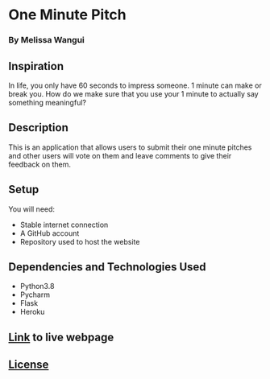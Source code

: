 # One Minute Pitch
### By Melissa Wangui

## Inspiration
In life, you only have 60 seconds to impress someone. 1 minute can make or break you. How do we make sure that you use your 1 minute to actually say something meaningful?

## Description
This is an application that allows users to submit their one minute pitches and other users will vote on them and leave comments to give their feedback on them.

## Setup
You will need:
* Stable internet connection
* A GitHub account
* Repository used to host the website

## Dependencies and Technologies Used
* Python3.8
* Pycharm
* Flask
* Heroku


## [Link]( https://m-newshighlight.herokuapp.com/ ) to live webpage
## [License](https://github.com/melissa-koi/one-minute-pitch/blob/main/LICENSE)
